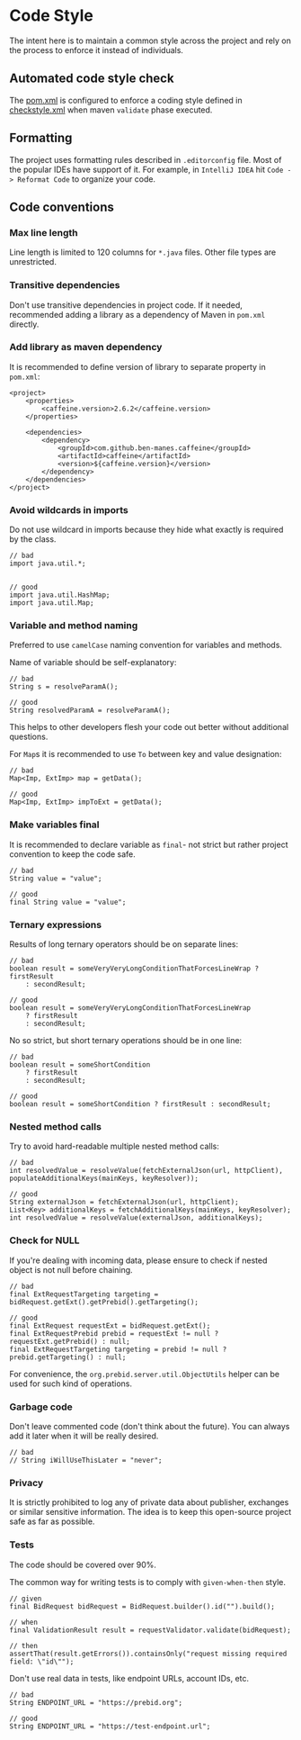 # Code Style
The intent here is to maintain a common style across the project
and rely on the process to enforce it instead of individuals.

## Automated code style check 
The [pom.xml](../pom.xml) is configured to enforce a coding style 
defined in [checkstyle.xml](../checkstyle.xml) when maven `validate` phase executed.

## Formatting
The project uses formatting rules described in `.editorconfig` file. Most of the popular IDEs have support of it.
For example, in `IntelliJ IDEA` hit `Code -> Reformat Code` to organize your code.

## Code conventions

### Max line length
Line length is limited to 120 columns for `*.java` files. Other file types are unrestricted.

### Transitive dependencies
Don't use transitive dependencies in project code.
If it needed, recommended adding a library as a dependency of Maven in `pom.xml` directly.

### Add library as maven dependency
It is recommended to define version of library to separate property in `pom.xml`:
```
<project>
    <properties>
        <caffeine.version>2.6.2</caffeine.version>
    </properties>
    
    <dependencies>
        <dependency>
            <groupId>com.github.ben-manes.caffeine</groupId>
            <artifactId>caffeine</artifactId>
            <version>${caffeine.version}</version>
        </dependency>
    </dependencies>
</project>
```

### Avoid wildcards in imports
Do not use wildcard in imports because they hide what exactly is required by the class.
```
// bad
import java.util.*;


// good
import java.util.HashMap;
import java.util.Map;
```

### Variable and method naming
Preferred to use `camelCase` naming convention for variables and methods.

Name of variable should be self-explanatory:
```
// bad
String s = resolveParamA();

// good
String resolvedParamA = resolveParamA();
```
This helps to other developers flesh your code out better without additional questions.

For `Map`s it is recommended to use `To` between key and value designation:
```
// bad
Map<Imp, ExtImp> map = getData();

// good
Map<Imp, ExtImp> impToExt = getData();
```

### Make variables final
It is recommended to declare variable as `final`- not strict but rather project convention to keep the code safe.
```
// bad
String value = "value";

// good
final String value = "value";
```

### Ternary expressions
Results of long ternary operators should be on separate lines:
```
// bad
boolean result = someVeryVeryLongConditionThatForcesLineWrap ? firstResult
    : secondResult;

// good
boolean result = someVeryVeryLongConditionThatForcesLineWrap
    ? firstResult
    : secondResult;
```

No so strict, but short ternary operations should be in one line:
```
// bad
boolean result = someShortCondition
    ? firstResult
    : secondResult;

// good
boolean result = someShortCondition ? firstResult : secondResult;
```

### Nested method calls
Try to avoid hard-readable multiple nested method calls:
```
// bad
int resolvedValue = resolveValue(fetchExternalJson(url, httpClient), populateAdditionalKeys(mainKeys, keyResolver));

// good
String externalJson = fetchExternalJson(url, httpClient);
List<Key> additionalKeys = fetchAdditionalKeys(mainKeys, keyResolver);
int resolvedValue = resolveValue(externalJson, additionalKeys);
```

### Check for NULL
If you're dealing with incoming data, please ensure to check if nested object is not null before chaining.
```
// bad
final ExtRequestTargeting targeting = bidRequest.getExt().getPrebid().getTargeting();

// good
final ExtRequest requestExt = bidRequest.getExt();
final ExtRequestPrebid prebid = requestExt != null ? requestExt.getPrebid() : null;
final ExtRequestTargeting targeting = prebid != null ? prebid.getTargeting() : null;
```
For convenience, the `org.prebid.server.util.ObjectUtils` helper can be used for such kind of operations.

### Garbage code
Don't leave commented code (don't think about the future). You can always add it later when it will be really desired. 
```
// bad
// String iWillUseThisLater = "never";
```

### Privacy
It is strictly prohibited to log any of private data about publisher, exchanges or similar sensitive information.
The idea is to keep this open-source project safe as far as possible.

### Tests
The code should be covered over 90%.

The common way for writing tests is to comply with `given-when-then` style.
```
// given
final BidRequest bidRequest = BidRequest.builder().id("").build();

// when
final ValidationResult result = requestValidator.validate(bidRequest);

// then
assertThat(result.getErrors()).containsOnly("request missing required field: \"id\"");
```

Don't use real data in tests, like endpoint URLs, account IDs, etc.
```
// bad
String ENDPOINT_URL = "https://prebid.org";

// good
String ENDPOINT_URL = "https://test-endpoint.url";
```
